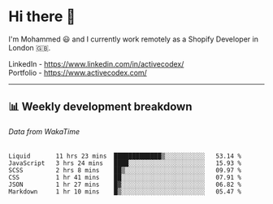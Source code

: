 # Hi there 👋

I'm Mohammed 😃 and I currently work remotely as a Shopify Developer in London 🇬🇧.

LinkedIn - https://www.linkedin.com/in/activecodex/
<br/>
Portfolio - https://www.activecodex.com/

---

## 📊 Weekly development breakdown
###### Data from WakaTime

<!--START_SECTION:waka-->

```text
Liquid       11 hrs 23 mins  █████████████▒░░░░░░░░░░░   53.14 %
JavaScript   3 hrs 24 mins   ████░░░░░░░░░░░░░░░░░░░░░   15.93 %
SCSS         2 hrs 8 mins    ██▒░░░░░░░░░░░░░░░░░░░░░░   09.97 %
CSS          1 hr 41 mins    ██░░░░░░░░░░░░░░░░░░░░░░░   07.91 %
JSON         1 hr 27 mins    █▓░░░░░░░░░░░░░░░░░░░░░░░   06.82 %
Markdown     1 hr 10 mins    █▒░░░░░░░░░░░░░░░░░░░░░░░   05.47 %
```

<!--END_SECTION:waka-->
